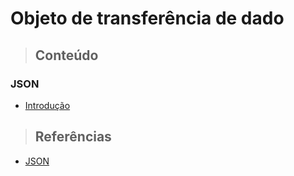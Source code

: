 # Objeto de transferência de dado

> ## **Conteúdo**

### JSON

* [Introdução](/data-transfer-object/json/introducao.md)

> ## **Referências**

* [JSON](/data-transfer-object/json/references.md)